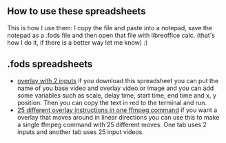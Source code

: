 ## How to use these spreadsheets
This is how I use them: I copy the file and paste into a notepad, save the notepad as a .fods file and then open that file with libreoffice calc.
(that's how I do it, if there is a better way let me know) :)
## .fods spreadsheets
+ [overlay with 2 inputs](/2_input_overlay.fods) if you download this spreadsheet you can put the name of you base video and overlay video or image and you can add some variables such as scale, delay time, start time, end time and x, y position. Then you can copy the text in red to the terminal and run. 
+ [25 different overlay instructions in one ffmpeg command](/move_overlay_25_times.fods) if you want a overlay that moves around in linear directions you can use this to make a single ffmpeg command with 25 different moves. One tab uses 2 inputs and another tab uses 25 input videos. 
